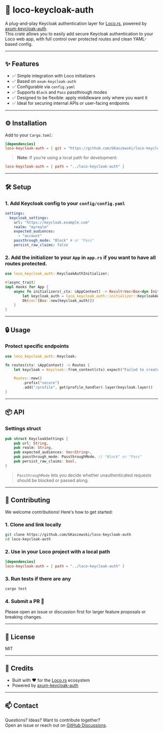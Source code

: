 # 🔐 loco-keycloak-auth

A plug-and-play Keycloak authentication layer for [Loco.rs](https://github.com/loco-rs/loco), powered by [axum-keycloak-auth](https://crates.io/crates/axum-keycloak-auth).  
This crate allows you to easily add secure Keycloak authentication to your Loco web app, with full control over protected routes and clean YAML-based config.

---

## ✨ Features

- ✅ Simple integration with Loco initializers
- ✅ Based on `axum-keycloak-auth`
- ✅ Configurable via `config.yaml`
- ✅ Supports `Block` and `Pass` passthrough modes
- ✅ Designed to be flexible: apply middleware only where you want it
- ✅ Ideal for securing internal APIs or user-facing endpoints

---

## ⚙️ Installation

Add to your `Cargo.toml`:

```toml
[dependencies]
loco-keycloak-auth = { git = "https://github.com/GKaszewski/loco-keycloak-auth" }
```

> **Note**: If you’re using a local path for development:

```toml
loco-keycloak-auth = { path = "../loco-keycloak-auth" }
```

---

## 🛠 Setup

### 1. Add Keycloak config to your `config/config.yaml`

```yaml
settings:
  keycloak_settings:
    url: "https://keycloak.example.com"
    realm: "myrealm"
    expected_audiences:
      - "account"
    passthrough_mode: "Block" # or "Pass"
    persist_raw_claims: false
```

### 2. Add the initializer to your `App` in `app.rs` if you want to have all routes protected.

```rust
use loco_keycloak_auth::KeycloakAuthInitializer;

#[async_trait]
impl Hooks for App {
    async fn initializers(_ctx: &AppContext) -> Result<Vec<Box<dyn Initializer>>> {
        let keycloak_auth = loco_keycloak_auth::initializer::KeycloakAuthInitializer {};
        Ok(vec![Box::new(keycloak_auth)])
    }
}
```

---

## 🔒 Usage

### Protect specific endpoints

```rust
use loco_keycloak_auth::Keycloak;

fn routes(ctx: &AppContext) -> Routes {
    let keycloak = Keycloak::from_context(ctx).expect("Failed to create Keycloak layer");

    Routes::new()
        .prefix("secure")
        .add("/profile", get(profile_handler).layer(keycloak.layer))
}
```

---

## 📦 API

### Settings struct

```rust
pub struct KeycloakSettings {
    pub url: String,
    pub realm: String,
    pub expected_audiences: Vec<String>,
    pub passthrough_mode: PassthroughMode, // "Block" or "Pass"
    pub persist_raw_claims: bool,
}
```

> `PassthroughMode` lets you decide whether unauthenticated requests should be blocked or passed along.

---

## 🤝 Contributing

We welcome contributions! Here's how to get started:

### 1. Clone and link locally

```bash
git clone https://github.com/GKaszewski/loco-keycloak-auth
cd loco-keycloak-auth
```

### 2. Use in your Loco project with a local path

```toml
[dependencies]
loco-keycloak-auth = { path = "../loco-keycloak-auth" }
```

### 3. Run tests if there are any

```bash
cargo test
```

### 4. Submit a PR 🚀

Please open an issue or discussion first for larger feature proposals or breaking changes.

---

## 📄 License

MIT

---

## 🙌 Credits

- Built with ❤️ for the [Loco.rs](https://github.com/loco-rs/loco) ecosystem
- Powered by [axum-keycloak-auth](https://github.com/filiptibell/axum-keycloak-auth)

---

## 📫 Contact

Questions? Ideas? Want to contribute together?  
Open an issue or reach out on [GitHub Discussions](https://github.com/GKaszewski/loco-keycloak-auth/discussions).
